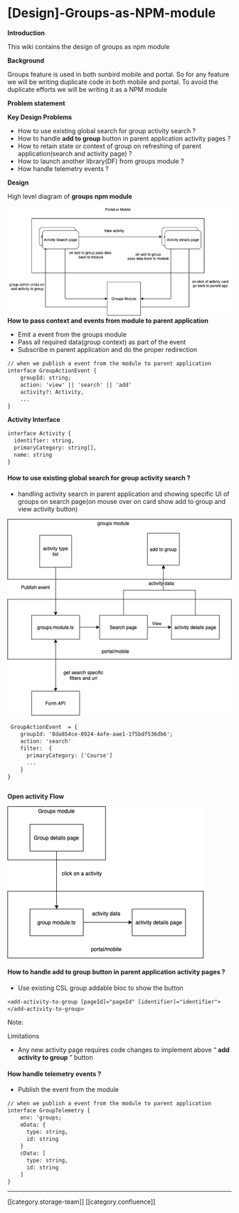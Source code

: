 # \[Design]-Groups-as-NPM-module

**Introduction**

This wiki contains the design of groups as npm module

**Background**

Groups feature is used in both sunbird mobile and portal. So for any feature we will be writing duplicate code in both mobile and portal. To avoid the duplicate efforts we will be writing it as a NPM module

**Problem statement**

**Key Design Problems**

* How to use existing global search for group activity search ?
* How to handle **add to group** button in parent application activity pages ?
* How to retain state or context of group on refreshing of parent application(search and activity page) ?
* How to launch another library(DF) from groups module ?
* How handle telemetry events ?

**Design**

High level diagram of **groups npm module**

![](../../../../.gitbook/assets/groups-npm-module-architecture.drawio.png) **How to pass context and events from module to parent application**

* Emit a event from the groups module
* Pass all required data(group context) as part of the event
* Subscribe in parent application and do the proper redirection

```
// when we publish a event from the module to parent application
interface GroupActionEvent {
    groupId: string;
    action: 'view' || 'search' || 'add'
    activity?: Activity,
    ... 
}
```

**Activity Interface**

```
interface Activity {
  identifier: string,
  primaryCategory: string[],
  name: string
}
```

#### How to use existing global search for group activity search ?

* handling activity search in parent application and showing specific UI of groups on search page(on mouse over on card show add to group and view activity button)

![](<../../../../.gitbook/assets/groups-npm-module-search flow.drawio.png>)

```
 GroupActionEvent  = {
    groupId: '8da854ce-8924-4afe-aae1-1f5bdf536db6';
    action: 'search'
    filter:  {
      primaryCategory: ['Course']
      ...
    }
}
```

```
```

**Open activity Flow**

![](<../../../../.gitbook/assets/groups-npm-module-Activity open flow.drawio.png>)

#### How to handle **add to group** button in parent application activity pages ?

* Use existing CSL group addable bloc to show the button

```
<add-activity-to-group [pageId]="pageId" [identifier]="identifier"></add-activity-to-group>
```

Note:

Limitations

* Any new activity page requires code changes to implement above “ **add activity to group** ” button

#### How handle telemetry events ?

* Publish the event from the module

```
// when we publish a event from the module to parent application
interface GroupTelemetry {
    env: 'groups;
    eData: {
      type: string,
      id: string
    }
    cData: [
      type: string,
      id: string
    ]
}
```

***

\[\[category.storage-team]] \[\[category.confluence]]
